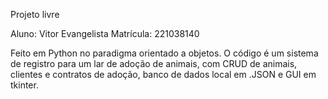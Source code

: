 Projeto livre

Aluno: Vitor Evangelista 
Matrícula: 221038140

Feito em Python no paradigma orientado a objetos.
O código é um sistema de registro para um lar de adoção de animais, com CRUD de animais, clientes e contratos de adoção, banco de dados local em .JSON e GUI em tkinter.
